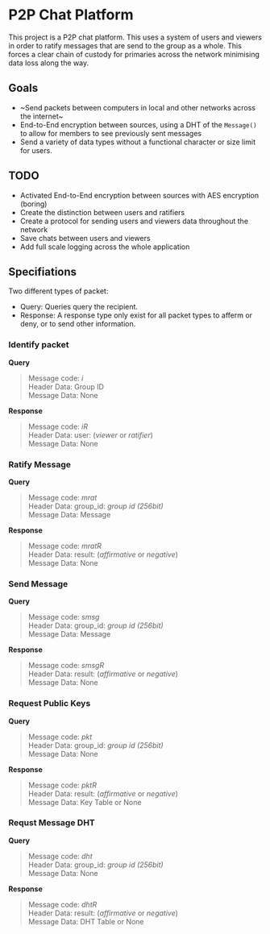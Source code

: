 # P2P Chat Platform
This project is a P2P chat platform. This uses a system of users and viewers in order to ratify messages that are send to the
group as a whole. This forces a clear chain of custody for primaries across the network minimising data loss along the way.


## Goals 
* ~Send packets between computers in local and other networks across the internet~
* End-to-End encryption between sources, using a DHT of the `Message()` to allow for members to see previously sent messages
* Send a variety of data types without a functional character or size limit for users.

## TODO
* Activated End-to-End encryption between sources with AES encryption (boring)
* Create the distinction between users and ratifiers
* Create a protocol for sending users and viewers data throughout the network
* Save chats between users and viewers
* Add full scale logging across the whole application

## Specifiations
Two different types of packet: 
- Query: Queries query the recipient.
- Response: A response type only exist for all packet types to afferm or deny, or to send other information. 

### Identify packet

**Query** 

> Message code: _i_ \
> Header Data: Group ID \
> Message Data: None

**Response**

> Message code: _iR_ \
> Header Data: user: (_viewer_ or _ratifier_) \
> Message Data: None 

### Ratify Message

**Query** 

> Message code: _mrat_ \
> Header Data: group_id: _group id (256bit)_ \
> Message Data: Message 

**Response**

> Message code: _mratR_ \
> Header Data: result: (_affirmative_ or _negative_) \
> Message Data: None 

### Send Message

**Query** 

> Message code: _smsg_ \
> Header Data: group_id: _group id (256bit)_ \
> Message Data: Message 

**Response**

> Message code: _smsgR_ \
> Header Data: result: (_affirmative_ or _negative_) \
> Message Data: None 

### Request Public Keys

**Query** 

> Message code: _pkt_ \
> Header Data: group_id: _group id (256bit)_ \
> Message Data: None 

**Response**

> Message code: _pktR_ \
> Header Data: result: (_affirmative_ or _negative_) \
> Message Data: Key Table or None

### Requst Message DHT

**Query** 

> Message code: _dht_ \
> Header Data: group_id: _group id (256bit)_ \
> Message Data: None 

**Response**

> Message code: _dhtR_ \
> Header Data: result: (_affirmative_ or _negative_) \
> Message Data: DHT Table or None

